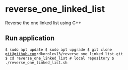# reverse_one_linked_list
Reverse the one linked list using C++


## Run application
<code>$ sudo apt update
$ sudo apt upgrade
$ git clone git@github.com:dkorolev13/reverse_one_linked_list.git
$ cd reverse_one_linked_list # local repository
$ ./reverse_one_linked_list.sh</code>
